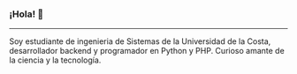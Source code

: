 ### ¡Hola! 👋
---
Soy estudiante de ingenieria de Sistemas de la Universidad de la Costa, desarrollador backend y programador
en Python y PHP.
Curioso amante de la ciencia y la tecnología.



<!--
**acuellodemoya/acuellodemoya** is a ✨ _special_ ✨ repository because its `README.md` (this file) appears on your GitHub profile.

